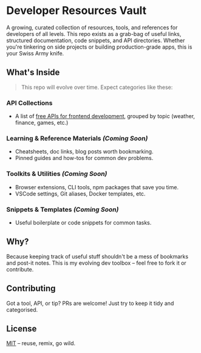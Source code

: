 # Developer Resources Vault

A growing, curated collection of resources, tools, and references for developers of all levels. This repo exists as a grab-bag of useful links, structured documentation, code snippets, and API directories. Whether you're tinkering on side projects or building production-grade apps, this is your Swiss Army knife.

## What's Inside

> This repo will evolve over time. Expect categories like these:

### API Collections
- A list of [free APIs for frontend development](./free-apis-for-frontend-development/README.md), grouped by topic (weather, finance, games, etc.)

### Learning & Reference Materials _(Coming Soon)_
- Cheatsheets, doc links, blog posts worth bookmarking.
- Pinned guides and how-tos for common dev problems.

### Toolkits & Utilities _(Coming Soon)_
- Browser extensions, CLI tools, npm packages that save you time.
- VSCode settings, Git aliases, Docker templates, etc.

### Snippets & Templates _(Coming Soon)_
- Useful boilerplate or code snippets for common tasks.

## Why?

Because keeping track of useful stuff shouldn't be a mess of bookmarks and post-it notes. This is my evolving dev toolbox – feel free to fork it or contribute.

## Contributing

Got a tool, API, or tip? PRs are welcome! Just try to keep it tidy and categorised.

## License

[MIT](./LICENSE) – reuse, remix, go wild.
